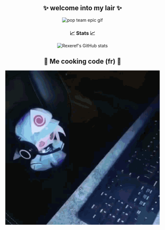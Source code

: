 <h2 align="center">✨ welcome into my lair ✨</h2>
<p align="center">
    <img width="500" src="Immagini/yuuka.gif" alt="pop team epic gif"/>
</p>

<h3 align="center">📈 Stats 📈</h3>
<p align="center">
    <img src="https://github-readme-stats.vercel.app/api?username=Rexeref&show_icons=true&hide_border=true&hide_rank=true&theme=merko" alt="Rexeref's GitHub stats"/>
</p>

<h2 align="center">🎂 Me cooking code (fr) 🎂</h2>
<p align="center">
    <img width="500" src="Immagini/yuyuko.gif" alt="pop team epic gif"/>
</p>